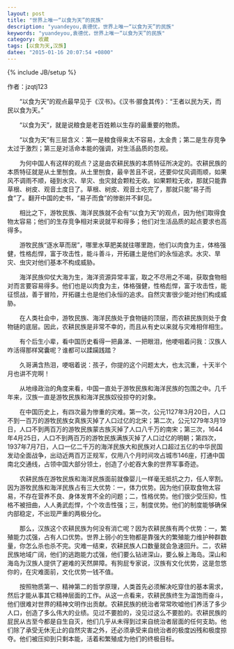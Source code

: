 ```yaml
---
layout: post
title: "世界上唯一“以食为天”的民族"
description: "yuandeyou,袁德优，世界上唯一“以食为天”的民族"
keywords: "yuandeyou,袁德优，世界上唯一“以食为天”的民族"
category: 收藏
tags: [以食为天,汉族]
datee: "2015-01-16 20:07:54 +0800"
---
```

{% include JB/setup %}

作者：jzqtj123

　　“以食为天”的观点最早见于《汉书》。《汉书·郦食其传》：“王者以民为天，而民以食为天。”

　　“以食为天”，就是说粮食是老百姓赖以生存的最重要的物质。

　　“以食为天”有三层含义：第一是粮食得来太不容易，太金贵；第二是生存竞争太过于激烈；第三是对活命本能的强调，对生活品质的忽视。

<!-- more -->

　　为何中国人有这样的观点？这是由农耕民族的本质特征所决定的。农耕民族的本质特征就是从土里刨食。从土里刨食，最辛苦且不说，还要仰仗风调雨顺，如果风不调雨不顺，碰到水灾、旱灾、虫灾就会颗粒无收。如果颗粒无收，那就只能靠草根、树皮、观音土度日了。草根、树皮、观音土吃完了，那就只能“易子而食”了。翻开中国的史书，“易子而食”的惨剧并不鲜见。

　　相比之下，游牧民族、海洋民族就不会有“以食为天”的观点，因为他们取得食物太容易；他们的生存竞争相对来说就平和得多；他们对生活品质的起点要求也高得多。

　　游牧民族“逐水草而居”，哪里水草肥美就往哪里跑，他们以肉食为主，体格强健，性格彪悍，富于攻击性，能斗善斗，开拓疆土是他们的永恒追求。水灾、旱灾、虫灾对他们基本不构成威胁。

　　海洋民族仰仗大海为生，海洋资源异常丰富，取之不尽用之不竭，获取食物相对而言要容易得多。他们也是以肉食为主，体格强健，性格彪悍，富于攻击性，能征惯战，善于冒险，开拓疆土也是他们永恒的追求。自然灾害很少能对他们构成威胁。

　　在人类社会中，游牧民族、海洋民族处于食物链的顶层，而农耕民族则处于食物链的底层。因此，农耕民族是非常不幸的，而且从有史以来就与灾难相伴相生。

　　有个后生小辈，看中国历史看得一把鼻涕、一把眼泪，他哽咽着问我：汉族人咋活得那样窝囊呢？谁都可以蹂躏践踏？

　　久哥满含热泪，哽咽着说：孩子，你提的这个问题太大，也太沉重，十天半个月也讲不完啊！

　　从地缘政治的角度来看，中国一直处于游牧民族和海洋民族的包围之中。几千年来，汉族一直是游牧民族和海洋民族奴役掠夺的对象。

　　在中国历史上，有四次最为惨重的灾难。第一次，公元1127年3月20日，人口不到一百万的游牧民族女真族灭掉了人口过亿的北宋；第二次，公元1279年3月19日，人口不到两百万的游牧民族蒙古族灭掉了人口八千万的南宋；第三次，1644年4月25日，人口不到两百万的游牧民族满族灭掉了人口过亿的明朝；第四次，1937年7月7日，人口一亿二千万的海洋民族大和民族对人口超过五亿的中华民国发动全面战争，出动近两百万正规军，仅用八个月时间攻占城市146座，打通中国南北交通线，占领中国大部分领土，创造了小蛇吞大象的世界军事奇迹。

　　农耕民族在游牧民族和海洋民族面前就像婴儿一样毫无抵抗之力，任人宰割。因为游牧民族和海洋民族占有三大优势：一，体力优势。因为他们获取食物太容易，不存在营养不良、身体发育不全的问题；二，性格优势。他们很少受压抑，性格不被扭曲，人人勇武彪悍，个个攻击性强；三，制度优势。他们的制度能够确保内部稳定，不出现严重的两极分化。

　　那么，汉族这个农耕民族为何没有消亡呢？因为农耕民族有两个优势：一，繁殖能力忒强，占有人口优势。世界上弱小的生物都是靠强大的繁殖能力维护种群数量，你怎么杀也杀不完。灾难一结束，农耕民族人口数量就会急速回升。二，农耕民族地域广阔，他们的逃跑能力忒强，他们要么钻进深山，要么躲上海岛。深山和海岛为汉族人提供了避难的天然屏障。有狗屁专家说，汉族有文化优势，这是忽悠你的，在灾难面前，文化优势一钱不值。

　　按照物质第一、精神第二的哲学原理，人类首先必须解决吃穿住的基本需求，然后才能从事其它精神层面的工作。从这一点看来，农耕民族终生为温饱而奋斗，他们很难对世界的精神文明作出贡献。农耕民族的统治者常常吹嘘他们养活了多少人口，创造了多么伟大的业绩。见过不要脸的，没见过这么不要脸的。农耕民族的屁民从古至今都是自生自灭，他们几乎从未得到过来自统治者层面的任何支助。他们除了承受无休无止的自然灾害之外，还必须承受来自统治者的极度凶残和极度掠夺。他们被压抑到只剩本能，活着和繁殖成为他们的终极目标。
